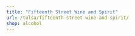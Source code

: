 ```yaml
---
title: "Fifteenth Street Wine and Spirit"
url: /tulsa/fifteenth-street-wine-and-spirit/
shop: alcohol
---
```


